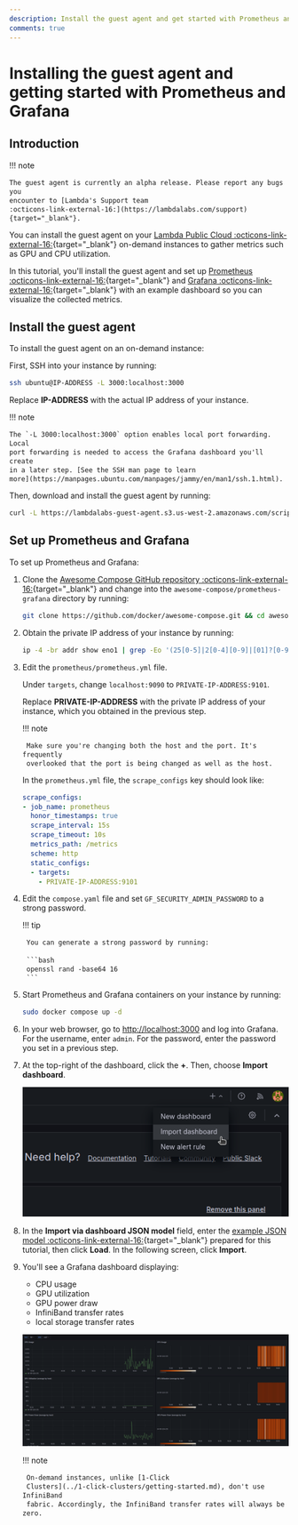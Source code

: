 ```yaml
---
description: Install the guest agent and get started with Prometheus and Grafana.
comments: true
---
```


# Installing the guest agent and getting started with Prometheus and Grafana

## Introduction

!!! note

    The guest agent is currently an alpha release. Please report any bugs you
    encounter to [Lambda's Support team
    :octicons-link-external-16:](https://lambdalabs.com/support){target="_blank"}.

You can install the guest agent on your [Lambda Public Cloud
:octicons-link-external-16:](https://lambdalabs.com/service/gpu-cloud){target="_blank"}
on-demand instances to gather metrics such as GPU and CPU utilization.

In this tutorial, you'll install the guest agent and set up [Prometheus
:octicons-link-external-16:](https://www.prometheus.io/){target="_blank"} and
[Grafana :octicons-link-external-16:](https://grafana.com/){target="_blank"}
with an example dashboard so you can visualize the collected metrics.

## Install the guest agent

To install the guest agent on an on-demand instance:

First, SSH into your instance by running:

```bash
ssh ubuntu@IP-ADDRESS -L 3000:localhost:3000
```

Replace **IP-ADDRESS** with the actual IP address of your instance.

!!! note

    The `-L 3000:localhost:3000` option enables local port forwarding. Local
    port forwarding is needed to access the Grafana dashboard you'll create
    in a later step. [See the SSH man page to learn
    more](https://manpages.ubuntu.com/manpages/jammy/en/man1/ssh.1.html).

Then, download and install the guest agent by running:

```bash
curl -L https://lambdalabs-guest-agent.s3.us-west-2.amazonaws.com/scripts/install.sh | sudo bash
```

## Set up Prometheus and Grafana

To set up Prometheus and Grafana:

1. Clone the [Awesome Compose GitHub repository
   :octicons-link-external-16:](https://github.com/docker/awesome-compose){target="_blank"}
   and change into the `awesome-compose/prometheus-grafana` directory by running:

    ```bash
    git clone https://github.com/docker/awesome-compose.git && cd awesome-compose/prometheus-grafana
    ```

1. Obtain the private IP address of your instance by running:

    ```bash
    ip -4 -br addr show eno1 | grep -Eo '(25[0-5]|2[0-4][0-9]|[01]?[0-9][0-9]?)\.(25[0-5]|2[0-4][0-9]|[01]?[0-9][0-9]?)\.(25[0-5]|2[0-4][0-9]|[01]?[0-9][0-9]?)\.(25[0-5]|2[0-4][0-9]|[01]?[0-9][0-9]?)'
    ```

1. Edit the `prometheus/prometheus.yml` file.

    Under `targets`, change `localhost:9090` to `PRIVATE-IP-ADDRESS:9101`.

    Replace **PRIVATE-IP-ADDRESS** with the private IP address of your instance,
    which you obtained in the previous step.

    !!! note

        Make sure you're changing both the host and the port. It's frequently
        overlooked that the port is being changed as well as the host.

    In the `prometheus.yml` file, the `scrape_configs` key should look like:

    ```{.yaml .no-copy}
    scrape_configs:
    - job_name: prometheus
      honor_timestamps: true
      scrape_interval: 15s
      scrape_timeout: 10s
      metrics_path: /metrics
      scheme: http
      static_configs:
      - targets:
        - PRIVATE-IP-ADDRESS:9101
    ```

1. Edit the `compose.yaml` file and set `GF_SECURITY_ADMIN_PASSWORD` to a strong
   password.

    !!! tip

        You can generate a strong password by running:

        ```bash
        openssl rand -base64 16
        ```

1. Start Prometheus and Grafana containers on your instance by running:

    ```bash
    sudo docker compose up -d
    ```

1. In your web browser, go to <http://localhost:3000> and log into Grafana. For
   the username, enter `admin`. For the password, enter the password you set in
   a previous step.

1. At the top-right of the dashboard, click the **+**. Then, choose **Import
   dashboard**.

    ![Screenshot of how to import dashboard](../../assets/images/import-dashboard.png)

1. In the **Import via dashboard JSON model** field, enter the [example JSON
   model
   :octicons-link-external-16:](https://gist.githubusercontent.com/LandonTClipp/964e90507d660e3fb710b4137be6cd6f/raw/bc7abd797da65581534513c153d1ad3d1b8e4bbe/lambda-guest-agent-grafana-model.json){target="_blank"}
   prepared for this tutorial, then click **Load**. In the following screen,
   click **Import**.

1. You'll see a Grafana dashboard displaying:

    - CPU usage
    - GPU utilization
    - GPU power draw
    - InfiniBand transfer rates
    - local storage transfer rates

    ![Screenshot of an example Grafana dashboard](../../assets/images/grafana-dashboard-guest-agent.png)

    !!! note

        On-demand instances, unlike [1-Click
        Clusters](../1-click-clusters/getting-started.md), don't use InfiniBand
        fabric. Accordingly, the InfiniBand transfer rates will always be zero.
